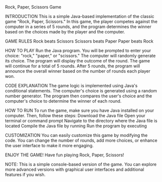 Rock, Paper, Scissors Game

INTRODUCTION
This is a simple Java-based implementation of the classic game "Rock, Paper, Scissors." In this game, the player competes against the computer in a series of 5 rounds, and the program determines the winner based on the choices made by the player and the computer.

GAME RULES
Rock beats Scissors
Scissors beats Paper
Paper beats Rock

HOW TO PLAY
Run the Java program.
You will be prompted to enter your choice: "rock," "paper," or "scissors."
The computer will randomly generate its choice.
The program will display the outcome of the round.
The game will continue for a total of 5 rounds.
After 5 rounds, the program will announce the overall winner based on the number of rounds each player won.

CODE EXPLANATION
The game logic is implemented using Java's conditional statements. The computer's choice is generated using a random number generator. The program then compares the user's choice and the computer's choice to determine the winner of each round.

HOW TO RUN
To run the game, make sure you have Java installed on your computer. Then, follow these steps:
  Download the Java file 
  Open your terminal or command prompt
  Navigate to the directory where the Java file is located
  Compile the Java file by running
  Run the program by executing

CUSTOMIZATION
You can easily customize this game by modifying the code. You can change the number of rounds, add more choices, or enhance the user interface to make it more engaging.

ENJOY THE GAME!
Have fun playing Rock, Paper, Scissors!

NOTE: This is a simple console-based version of the game. You can explore more advanced versions with graphical user interfaces and additional features if you wish.
